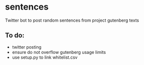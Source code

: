 # sentences
Twitter bot to post random sentences from project gutenberg texts

## To do:

- twitter posting
- ensure do not overflow gutenberg usage limits
- use setup.py to link whitelist.csv
